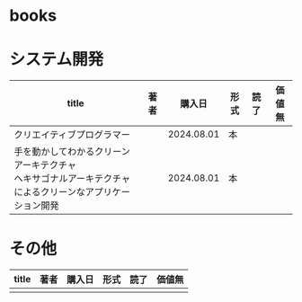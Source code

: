 # books

# システム開発
|title|著者|購入日|形式|読了|価値無|
|-----|-----|-----|-----|-----|-----|
| クリエイティブプログラマー  |   | 2024.08.01  |  本  |   |  |
| 手を動かしてわかるクリーンアーキテクチャ<br/>ヘキサゴナルアーキテクチャによるクリーンなアプリケーション開発 |   | 2024.08.01 | 本 |   |  |

# その他
|title|著者|購入日|形式|読了|価値無|
|-----|-----|-----|-----|-----|-----|
|  |  |  |  |  |  |
